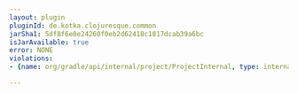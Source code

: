 ```yaml
---
layout: plugin
pluginId: de.kotka.clojuresque.common
jarSha1: 5df8f6e0e24260f0eb2d62418c1017dcab39a6bc
isJarAvailable: true
error: NONE
violations:
- {name: org/gradle/api/internal/project/ProjectInternal, type: internal-api-usage}

---
```

